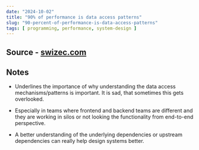 ```yaml
---
date: "2024-10-02"
title: "90% of performance is data access patterns"
slug: "90-percent-of-performance-is-data-access-patterns"
tags: [ programming, performance, system-design ]
---
```




## Source - [swizec.com][1]

## Notes
* Underlines the importance of why understanding the data access mechanisms/patterns is important. It is sad, that sometimes this gets overlooked.
* Especially in teams where frontend and backend teams are different and they are working in silos or not looking the functionality from end-to-end perspective.
* A better understanding of the underlying dependencies or upstream dependencies can really help design systems better.



  [1]: https://swizec.com/blog/90p-of-performance-is-data-access-patterns/
